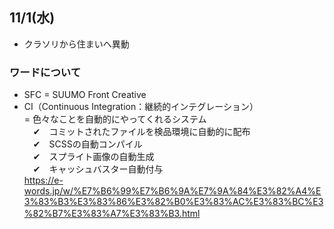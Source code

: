 ## 11/1(水) 
- クラソリから住まいへ異動

### ワードについて
- SFC = SUUMO Front Creative
- CI（Continuous Integration：継続的インテグレーション）<br>
= 色々なことを自動的にやってくれるシステム<br>
　✔　コミットされたファイルを検品環境に自動的に配布<br>
　✔　SCSSの自動コンパイル<br>
　✔　スプライト画像の自動生成<br>
　✔　キャッシュバスター自動付与<br>
https://e-words.jp/w/%E7%B6%99%E7%B6%9A%E7%9A%84%E3%82%A4%E3%83%B3%E3%83%86%E3%82%B0%E3%83%AC%E3%83%BC%E3%82%B7%E3%83%A7%E3%83%B3.html
　
